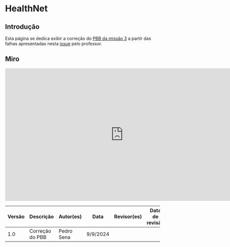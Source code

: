 # HealthNet


## Introdução

Esta página se dedica exibir a correção do [PBB da missão 3](../missao3/pbb.md#miro) a partir das falhas apresentadas nesta [issue](https://github.com/mdsreq-fga-unb/2024.1-Crystaleum-2/issues/16) pelo professor.


## Miro

<iframe width="768" height="432" src="https://miro.com/app/live-embed/uXjVKhtzZYM=/?moveToViewport=-1015,-1260,5249,2643&embedId=955954288988" frameborder="0" scrolling="no" allow="fullscreen; clipboard-read; clipboard-write" allowfullscreen></iframe>


| Versão |Descrição|Autor(es)|Data|Revisor(es) |Data de revisão|
|---|--|----|----|--| -- |  
1.0 | Correção do PBB |  Pedro Sena   |   9/9/2024 | |
